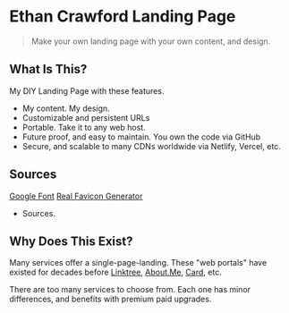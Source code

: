 # Ethan Crawford Landing Page

> Make your own landing page with your own content, and design.

## What Is This? 
My DIY Landing Page with these features. 

* My content. My design.
* Customizable and persistent URLs
* Portable. Take it to any web host. 
* Future proof, and easy to maintain. You own the code via GitHub
* Secure, and scalable to many CDNs worldwide via Netlify, Vercel, etc.

## Sources
[Google Font]()
[Real Favicon Generator](https://realfavicongenerator.net)
* Sources.

## Why Does This Exist? 
Many services offer a single-page-landing. These "web portals" have existed for decades before [Linktree](https://linktr.ee/), [About.Me](https://about.me), [Card](https://carrd.co/), etc.

There are too many services to choose from. Each one has minor differences, and benefits with premium paid upgrades. 
